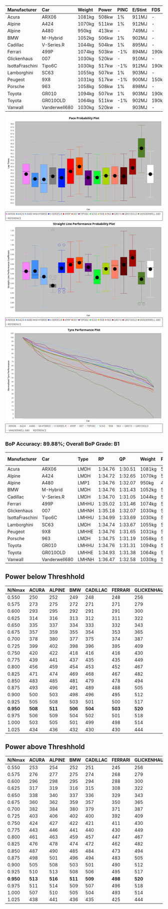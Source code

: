 |Manufacturer|Car|Weight|Power|PINC|E/Stint|FDS|
|:-|:-|:-|:-|:-|:-|:-|
|Acura|ARX06|1081kg|508kw|1%|911MJ|-|
|Alpine|A424|1070kg|511kw|1%|912MJ|-|
|Alpine|A480|950kg|413kw|-|749MJ|-|
|BMW|M-Hybrid|1052kg|506kw|1%|902MJ|-|
|Cadillac|V-Series.R|1044kg|504kw|1%|895MJ|-|
|Ferrari|499P|1074kg|503kw|-1%|894MJ|190kph|
|Glickenhaus|007|1030kg|520kw|-|910MJ|-|
|IsottaFraschini|Tipo6C|1030kg|517kw|-1%|912MJ|190kph|
|Lamborghini|SC63|1055kg|507kw|1%|903MJ|-|
|Peugeot|9X8|1031kg|517kw|-1%|900MJ|150kph|
|Porsche|963|1058kg|508kw|1%|898MJ|-|
|Toyota|GR010|1094kg|507kw|1%|903MJ|190kph|
|Toyota|GR010OLD|1064kg|511kw|-1%|902MJ|190kph|
|Vanwall|Vanderwell680|1030kg|520kw|-|903MJ|-|

![PACECHART](./IMG/ACOMETHOD.png)
![STRAIGHTLINEPERFORMANCECHART](./IMG/ACOMETHOD_sp.png)
![TYREPERFORMANCECHART](./IMG/ACOMETHOD_tw.png)

### BoP Accuracy: 89.88%; Overall BoP Grade: B1
|Manufacturer|Car|Type|RP|QP|Weight|Power¹|Threshhold|PINC|Power²|E/Stint|AVG Vmax|FDS|RDLC|L/Stint|BOP-Grade|ModelAccuracy|ModelPoints|Match%|
|:-|:-|:-|:-|:-|:-|:-|:-|:-|:-|:-|:-|:-|:-|:-|:-|:-|:-|:-|
|Acura|ARX06|LMDH|1:34.76|1:30.51|1081kg|508kw|210.0kph|1%|513kw|911MJ|298.17kph|-|0.98|40|-B1|100.00%|995|86.16%|
|Alpine|A424|LMDH|1:34.72|1:32.65|1070kg|511kw|210.0kph|1%|516kw|912MJ|298.84kph|-|0.99|40|~A1|80.53%|517|96.46%|
|Alpine|A480|LMP1|1:34.76|1:32.07|950kg|413kw|210.0kph|-|413kw|749MJ|294.49kph|-|0.97|37|~A1|56.35%|794|100.00%|
|BMW|M-Hybrid|LMDH|1:34.76|1:31.43|1052kg|506kw|210.0kph|1%|511kw|902MJ|295.41kph|-|1.02|40|-A2|96.62%|1656|92.19%|
|Cadillac|V-Series.R|LMDH|1:34.70|1:31.05|1044kg|504kw|210.0kph|1%|509kw|895MJ|299.68kph|-|1.02|40|-A2|90.68%|2081|92.00%|
|Ferrari|499P|LMHHU|1:35.02|1:31.46|1074kg|503kw|210.0kph|-1%|498kw|894MJ|299.69kph|190kph|1.02|40|~A1|94.63%|2574|100.00%|
|Glickenhaus|007|LMHNH|1:35.18|1:32.07|1030kg|520kw|210.0kph|-|520kw|910MJ|303.42kph|-|0.96|40|~A1|94.93%|1610|100.00%|
|IsottaFraschini|Tipo6C|LMHHU|1:34.99|1:33.69|1030kg|517kw|210.0kph|-1%|512kw|912MJ|301.46kph|190kph|1.08|40|+B1|66.67%|96|85.73%|
|Lamborghini|SC63|LMDH|1:34.74|1:33.67|1055kg|507kw|210.0kph|1%|512kw|903MJ|296.97kph|-|1.04|40|-A2|92.15%|399|93.56%|
|Peugeot|9X8|LMHHE|1:34.76|1:31.65|1031kg|517kw|210.0kph|-1%|512kw|900MJ|300.10kph|150kph|1.03|40|~A1|83.80%|2473|99.50%|
|Porsche|963|LMDH|1:34.75|1:31.19|1058kg|508kw|210.0kph|1%|513kw|898MJ|299.74kph|-|1.00|40|-A2|95.67%|5902|92.33%|
|Toyota|GR010|LMHHU|1:34.76|1:31.31|1094kg|507kw|210.0kph|1%|512kw|903MJ|299.80kph|190kph|1.00|40|-A2|91.69%|3310|94.82%|
|Toyota|GR010OLD|LMHHE|1:34.93|1:31.38|1064kg|511kw|210.0kph|-1%|506kw|902MJ|302.90kph|190kph|1.03|40|~A1|85.24%|1322|100.00%|
|Vanwall|Vanderwell680|LMHNH|1:36.47|1:32.58|1030kg|520kw|210.0kph|-|520kw|903MJ|297.20kph|-|1.01|40|+Ω1|93.72%|627|25.60%|

## Power below Threshhold
|N/Nmax|ACURA|ALPINE|BMW|CADILLAC|FERRARI|GLICKENHAUS|ISOTTAFRASCHINI|LAMBORGHINI|PEUGEOT|PORSCHE|TOYOTA|TOYOTA|VANWALL|​|RPM|A480|
|:-|:-|:-|:-|:-|:-|:-|:-|:-|:-|:-|:-|:-|:-|:-|:-|:-|
|0.550|250|252|249|248|248|256|255|250|255|250|250|252|256|​|--|-|
|0.575|273|275|272|271|271|279|278|273|278|273|273|275|279|​|--|-|
|0.600|293|295|292|291|291|300|298|293|298|293|293|295|300|​|--|-|
|0.625|314|316|313|312|311|322|320|314|320|314|314|316|322|​|--|-|
|0.650|335|337|334|333|332|343|341|335|341|335|335|337|343|​|--|-|
|0.675|357|359|355|354|353|365|363|356|363|357|356|359|365|​|--|-|
|0.700|378|380|377|375|374|387|385|377|385|378|377|380|387|​|--|-|
|0.725|399|402|398|396|395|409|407|399|407|399|399|402|409|​|--|-|
|0.750|420|422|418|416|416|430|427|419|427|420|419|422|430|​|--|-|
|0.775|439|441|437|435|435|449|446|438|446|439|438|441|449|​|5000|242|
|0.800|456|459|454|453|452|467|464|455|464|456|455|459|467|​|5500|286|
|0.825|471|474|469|468|467|482|479|470|479|471|470|474|482|​|6000|320|
|0.850|483|485|481|479|478|494|491|482|491|483|482|485|494|​|6500|361|
|0.875|493|496|491|489|488|505|502|492|502|493|492|496|505|​|7000|404|
|0.900|500|503|498|496|495|512|509|499|509|500|499|503|512|​|7500|414|
|0.925|505|508|503|501|500|517|514|504|514|505|504|508|517|​|8000|410|
|**0.950**|**508**|**511**|**506**|**504**|**503**|**520**|**517**|**507**|**517**|**508**|**507**|**511**|**520**|**​**|**8500**|**413**|
|0.975|506|509|504|502|501|518|515|505|515|506|505|509|518|​|9000|207|
|1.000|503|505|501|499|498|514|511|502|511|503|502|505|514|​|--|-|
|1.025|434|436|432|430|430|444|441|433|441|434|433|436|444|​|--|-|

## Power above Threshhold
|N/Nmax|ACURA|ALPINE|BMW|CADILLAC|FERRARI|GLICKENHAUS|ISOTTAFRASCHINI|LAMBORGHINI|PEUGEOT|PORSCHE|TOYOTA|TOYOTA|VANWALL|​|RPM|A480|
|:-|:-|:-|:-|:-|:-|:-|:-|:-|:-|:-|:-|:-|:-|:-|:-|:-|
|0.550|253|254|252|251|245|256|252|252|252|253|252|249|256|​|--|-|
|0.575|276|277|275|274|268|279|275|275|275|276|275|272|279|​|--|-|
|0.600|296|298|295|294|288|300|296|296|296|296|296|292|300|​|--|-|
|0.625|317|319|316|315|308|322|317|317|317|317|317|313|322|​|--|-|
|0.650|338|340|337|336|329|343|338|338|338|338|338|334|343|​|--|-|
|0.675|360|362|359|357|350|365|359|359|359|360|359|355|365|​|--|-|
|0.700|382|384|380|379|371|387|381|381|381|382|381|377|387|​|--|-|
|0.725|403|406|402|400|392|409|403|403|403|403|403|398|409|​|--|-|
|0.750|424|427|422|421|411|430|423|423|423|424|423|418|430|​|--|-|
|0.775|443|446|441|440|430|449|442|442|442|443|442|437|449|​|5000|242|
|0.800|461|463|459|457|447|467|460|460|460|461|460|454|467|​|5500|286|
|0.825|476|478|474|472|462|482|475|475|475|476|475|469|482|​|6000|320|
|0.850|487|490|485|484|473|494|486|486|486|487|486|481|494|​|6500|361|
|0.875|498|501|496|494|483|505|497|497|497|498|497|491|505|​|7000|404|
|0.900|505|508|503|501|490|512|504|504|504|505|504|498|512|​|7500|414|
|0.925|510|513|508|506|495|517|509|509|509|510|509|503|517|​|8000|410|
|**0.950**|**513**|**516**|**511**|**509**|**498**|**520**|**512**|**512**|**512**|**513**|**512**|**506**|**520**|**​**|**8500**|**413**|
|0.975|511|514|509|507|496|518|510|510|510|511|510|504|518|​|9000|207|
|1.000|507|510|505|504|493|514|506|506|506|507|506|501|514|​|--|-|
|1.025|438|441|436|435|425|444|437|437|437|438|437|432|444|​|--|-|
